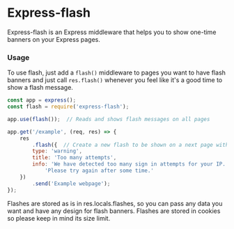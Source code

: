 # Express-flash

Express-flash is an Express middleware that helps you to show one-time banners on your Express pages.

### Usage

To use flash, just add a `flash()` middleware to pages you want to have flash banners and just call `res.flash()` 
whenever you feel like it's a good time to show a flash message.

```javascript
const app = express();
const flash = require('express-flash');

app.use(flash());  // Reads and shows flash messages on all pages

app.get('/example', (req, res) => {
	res
		.flash({  // Create a new flash to be shown on a next page with flash middleware
		type: 'warning',
		title: 'Too many attempts',
		info: 'We have detected too many sign in attempts for your IP. ' +
			'Please try again after some time.'
	})
		.send('Example webpage');
});
```

Flashes are stored as is in res.locals.flashes, so you can pass any data you want and have any design for flash banners.
Flashes are stored in cookies so please keep in mind its size limit.
